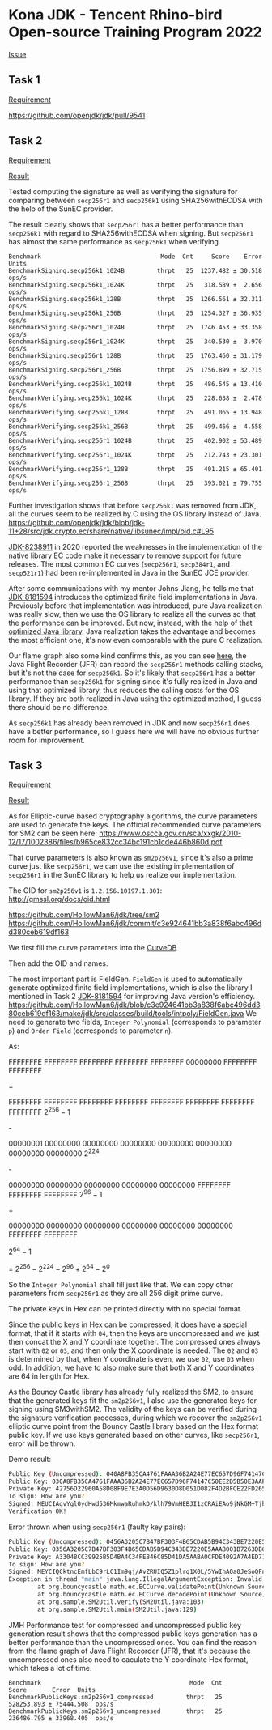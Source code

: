 # Kona JDK - Tencent Rhino-bird Open-source Training Program 2022
[Issue](https://github.com/Tencent/OpenSourceTalent/issues/34)

## Task 1
[Requirement](https://docs.qq.com/doc/DUVpWUUVpVVVySVNw)

https://github.com/openjdk/jdk/pull/9541

## Task 2
[Requirement](https://docs.qq.com/doc/DUXhGSXBHZG11eUJ0)

[Result](Task2/README.md)

Tested computing the signature as well as verifying the signature for comparing between `secp256r1` and `secp256k1` using SHA256withECDSA with the help of the SunEC provider.

The result clearly shows that `secp256r1` has a better performance than `secp256k1` with regard to SHA256withECDSA when signing. But `secp256r1` has almost the same performance as `secp256k1` when verifying.

```log
Benchmark                                 Mode  Cnt     Score    Error  Units
BenchmarkSigning.secp256k1_1024B         thrpt   25  1237.482 ± 30.518  ops/s
BenchmarkSigning.secp256k1_1024K         thrpt   25   318.589 ±  2.656  ops/s
BenchmarkSigning.secp256k1_128B          thrpt   25  1266.561 ± 32.311  ops/s
BenchmarkSigning.secp256k1_256B          thrpt   25  1254.327 ± 36.935  ops/s
BenchmarkSigning.secp256r1_1024B         thrpt   25  1746.453 ± 33.358  ops/s
BenchmarkSigning.secp256r1_1024K         thrpt   25   340.530 ±  3.970  ops/s
BenchmarkSigning.secp256r1_128B          thrpt   25  1763.460 ± 31.179  ops/s
BenchmarkSigning.secp256r1_256B          thrpt   25  1756.899 ± 32.715  ops/s
BenchmarkVerifying.secp256k1_1024B       thrpt   25   486.545 ± 13.410  ops/s
BenchmarkVerifying.secp256k1_1024K       thrpt   25   228.638 ±  2.478  ops/s
BenchmarkVerifying.secp256k1_128B        thrpt   25   491.065 ± 13.948  ops/s
BenchmarkVerifying.secp256k1_256B        thrpt   25   499.466 ±  4.558  ops/s
BenchmarkVerifying.secp256r1_1024B       thrpt   25   402.902 ± 53.489  ops/s
BenchmarkVerifying.secp256r1_1024K       thrpt   25   212.743 ± 23.301  ops/s
BenchmarkVerifying.secp256r1_128B        thrpt   25   401.215 ± 65.401  ops/s
BenchmarkVerifying.secp256r1_256B        thrpt   25   393.021 ± 79.755  ops/s
```

Further investigation shows that before `secp256k1` was removed from JDK, all the curves seem to be realized by C using the OS library instead of Java. https://github.com/openjdk/jdk/blob/jdk-11+28/src/jdk.crypto.ec/share/native/libsunec/impl/oid.c#L95

[JDK-8238911](https://bugs.openjdk.org/browse/JDK-8238911) in 2020 reported the weaknesses in the implementation of the native library EC code make it necessary to remove support for future releases. The most common EC curves (`secp256r1`, `secp384r1`, and `secp521r1`) had been re-implemented in Java in the SunEC JCE provider.

After some communications with my mentor Johns Jiang, he tells me that [JDK-8181594](https://bugs.openjdk.org/browse/JDK-8181594) introduces the optimized finite field implementations in Java. Previously before that implementation was introduced, pure Java realization was really slow, then we use the OS library to realize all the curves so that the performance can be improved. But now, instead, with the help of that [optimized Java library](https://mail.openjdk.org/pipermail/core-libs-dev/2018-February/051729.html), Java realization takes the advantage and becomes the most efficient one, it's now even comparable with the pure C realization.

Our flame graph also some kind confirms this, as you can see [here](Task2/README.md#cpu), the Java Flight Recorder (JFR) can record the `secp256r1` methods calling stacks, but it's not the case for `secp256k1`. So it's likely that `secp256r1` has a better performance than `secp256k1` for signing since it's fully realized in Java and using that optimized library, thus reduces the calling costs for the OS library. If they are both realized in Java using the optimized method, I guess there should be no difference.

As `secp256k1` has already been removed in JDK and now `secp256r1` does have a better performance, so I guess here we will have no obvious further room for improvement.

## Task 3
[Requirement](https://docs.qq.com/doc/DUVhpTE9HcVJmZFNF)

[Result](Task3/README.md)

As for Elliptic-curve based cryptography algorithms, the curve parameters are used to generate the keys.
The official recommended curve parameters for SM2 can be seen here:
https://www.oscca.gov.cn/sca/xxgk/2010-12/17/1002386/files/b965ce832cc34bc191cb1cde446b860d.pdf

That curve parameters is also known as `sm2p256v1`, since it's also a prime curve just like `secp256r1`, we can use the existing implementation of `secp256r1` in the SunEC library to help us realize our implementation.

The OID for `sm2p256v1` is `1.2.156.10197.1.301`: http://gmssl.org/docs/oid.html

https://github.com/HollowMan6/jdk/tree/sm2
https://github.com/HollowMan6/jdk/commit/c3e924641bb3a838f6abc496dd380ceb619df163

We first fill the curve parameters into the [CurveDB](
https://github.com/HollowMan6/jdk/blob/c3e924641bb3a838f6abc496dd380ceb619df163/src/java.base/share/classes/sun/security/util/CurveDB.java#L258-L265)

Then add the OID and names.

The most important part is FieldGen. `FieldGen` is used to automatically generate optimized finite field implementations, which is also the library I mentioned in Task 2 [JDK-8181594](https://bugs.openjdk.org/browse/JDK-8181594) for improving Java version's efficiency. https://github.com/HollowMan6/jdk/blob/c3e924641bb3a838f6abc496dd380ceb619df163/make/jdk/src/classes/build/tools/intpoly/FieldGen.java We need to generate two fields, `Integer Polynomial` (corresponds to parameter `p`) and `Order Field` (corresponds to parameter `n`).

As:

FFFFFFFE FFFFFFFF FFFFFFFF FFFFFFFF FFFFFFFF 00000000 FFFFFFFF FFFFFFFF

=

FFFFFFFF FFFFFFFF FFFFFFFF FFFFFFFF FFFFFFFF FFFFFFFF FFFFFFFF FFFFFFFF $2^{256} - 1$

\-

00000001 00000000 00000000 00000000 00000000 00000000 00000000 
00000000 $2^{224}$

\-

00000000 00000000 00000000 00000000 00000000 FFFFFFFF FFFFFFFF FFFFFFFF 
$2^{96} - 1$

\+

00000000 00000000 00000000 00000000 00000000 00000000 FFFFFFFF FFFFFFFF

$2^{64} - 1$

= $2^{256} - 2^{224} - 2^{96} + 2^{64} - 2^0$

So the `Integer Polynomial` shall fill just like that. We can copy other parameters from `secp256r1` as they are all 256 digit prime curve.

The private keys in Hex can be printed directly with no special format.

Since the public keys in Hex can be compressed, it does have a special format, that if it starts with `04`, then the keys are uncompressed and we just then concat the X and Y coordinate together. The compressed ones always start with `02` or `03`, and then only the X coordinate is needed. The `02` and `03` is determined by that, when Y coordinate is even, we use `02`, use `03` when odd. In addition, we have to also make sure that both X and Y coordinates are 64 in length for Hex.

As the Bouncy Castle library has already fully realized the SM2, to ensure that the generated keys fit the `sm2p256v1`, I also use the generated keys for signing using SM3withSM2. The validity of the keys can be verified during the signature verification processes, during which we recover the `sm2p256v1` elliptic curve point from the Bouncy Castle library based on the Hex format public key. If we use keys generated based on other curves, like `secp256r1`, error will be thrown.

Demo result:
```sh
Public Key (Uncompressed): 040A8FB35CA4761FAAA36B2A24E77EC657D96F74147C50EE2D5B50E3AAFD8304D8CBB65FB2E661D37B7C3B900E1BDBEDE894D9CBB9079E8DD704B9465BFF65EE17
Public Key: 030A8FB35CA4761FAAA36B2A24E77EC657D96F74147C50EE2D5B50E3AAFD8304D8
Private Key: 42756D22960A58D08F9E7E3A0D56D9630D8D051D082F4D2BFCE22FD2653524EB
To sign: How are you?
Signed: MEUCIAgvYgl0ydHwd536MkmwaRuhmkD/klh79VmHEBJI1zCRAiEAo9jNkGM+Tjh/0AmX82nSPOMYgRPaWm6SUXiB63YGAD4=
Verification OK!
```

Error thrown when using `secp256r1` (faulty key pairs):
```sh
Public Key (Uncompressed): 0456A3205C7B47BF303F4B65CDAB5B94C343BE7220E5AAAB001B7263DBCD113B42447A9E41BF1374D4ABC7A2AE31E7441E3EB20D5808CCB7D88BFE4F8F2C9887C3
Public Key: 0356A3205C7B47BF303F4B65CDAB5B94C343BE7220E5AAAB001B7263DBCD113B42
Private Key: A33048CC39925B5D4BA4C34FE846C85D41DA5AABA0CFDE4092A7A4ED716D557
To sign: How are you?
Signed: MEYCIQCktncEmfLbC9rLC1Im9gj/AvZRUIQ5Z1plrq1X0L/5YwIhAOa0JeSoQFnV51kAJsFRY3T4cpCn2O7bKoN+M+nPpv6y
Exception in thread "main" java.lang.IllegalArgumentException: Invalid point coordinates
        at org.bouncycastle.math.ec.ECCurve.validatePoint(Unknown Source)
        at org.bouncycastle.math.ec.ECCurve.decodePoint(Unknown Source)
        at org.sample.SM2Util.verify(SM2Util.java:103)
        at org.sample.SM2Util.main(SM2Util.java:129)
```

JMH Performance test for compressed and uncompressed public key generation result shows that the compressed public keys generation has a better performance than the uncompressed ones. You can find the reason from the flame graph of Java Flight Recorder (JFR), that it's because the uncompressed ones also need to caculate the Y coordinate Hex format, which takes a lot of time.

```log
Benchmark                                         Mode  Cnt       Score       Error  Units
BenchmarkPublicKeys.sm2p256v1_compressed         thrpt   25  528253.893 ± 75444.508  ops/s
BenchmarkPublicKeys.sm2p256v1_uncompressed       thrpt   25  236486.795 ± 33968.405  ops/s
```
